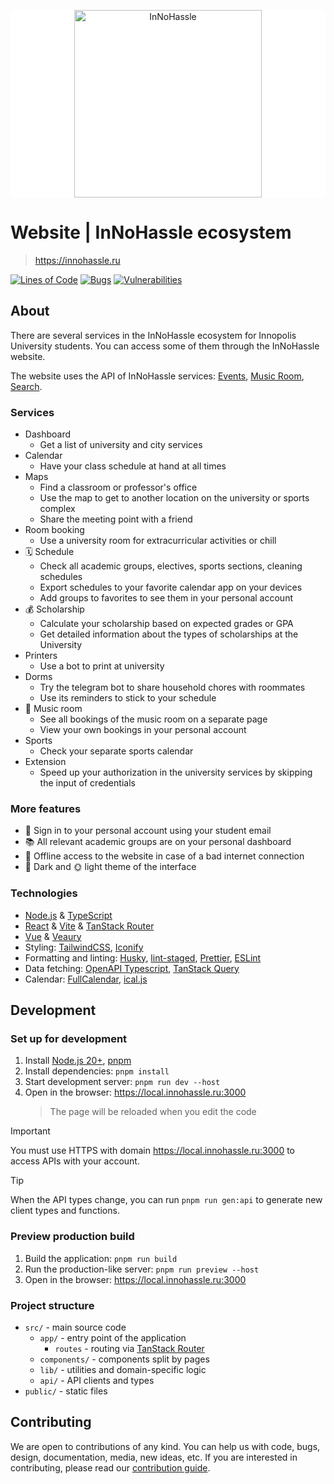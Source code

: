 <p align="center" style="background-color: white">
  <a href="https://innohassle.ru">
    <img alt="InNoHassle" height="300px" src="https://raw.githubusercontent.com/one-zero-eight/design/212a5c06590c4d469a0a894481c09915a4b1735f/logo/ing-white-outline-transparent.svg">
  </a>
</p>

# Website | InNoHassle ecosystem

> https://innohassle.ru

[![Lines of Code](https://sonarcloud.io/api/project_badges/measure?project=one-zero-eight_InNoHassle-Website&metric=ncloc)](https://sonarcloud.io/summary/new_code?id=one-zero-eight_InNoHassle-Website)
[![Bugs](https://sonarcloud.io/api/project_badges/measure?project=one-zero-eight_InNoHassle-Website&metric=bugs)](https://sonarcloud.io/summary/new_code?id=one-zero-eight_InNoHassle-Website)
[![Vulnerabilities](https://sonarcloud.io/api/project_badges/measure?project=one-zero-eight_InNoHassle-Website&metric=vulnerabilities)](https://sonarcloud.io/summary/new_code?id=one-zero-eight_InNoHassle-Website)

## About

There are several services in the InNoHassle ecosystem for Innopolis University students.
You can access some of them through the InNoHassle website.

The website uses the API of InNoHassle services: [Events](https://github.com/one-zero-eight/events), [Music Room](https://github.com/one-zero-eight/music-room), [Search](https://github.com/one-zero-eight/search).

### Services
- Dashboard
  - Get a list of university and city services
- Calendar
  - Have your class schedule at hand at all times
- Maps
  - Find a classroom or professor's office
  - Use the map to get to another location on the university or sports complex
  - Share the meeting point with a friend
- Room booking
  - Use a university room for extracurricular activities or chill
- 🗓️ Schedule
  - Check all academic groups, electives, sports sections, cleaning schedules
  - Export schedules to your favorite calendar app on your devices
  - Add groups to favorites to see them in your personal account
- 💰 Scholarship
  - Calculate your scholarship based on expected grades or GPA
  - Get detailed information about the types of scholarships at the University
- Printers
  - Use a bot to print at university
- Dorms
  - Try the telegram bot to share household chores with roommates
  - Use its reminders to stick to your schedule
- 🎵 Music room
  - See all bookings of the music room on a separate page
  - View your own bookings in your personal account
- Sports
  - Check your separate sports calendar
- Extension
  - Speed ​​up your authorization in the university services by skipping the input of credentials

### More features

- 🔑 Sign in to your personal account using your student email
- 📚 All relevant academic groups are on your personal dashboard
- 📴 Offline access to the website in case of a bad internet connection
- 🌙 Dark and 🌞 light theme of the interface

### Technologies

- [Node.js](https://nodejs.org) & [TypeScript](https://www.typescriptlang.org/)
- [React](https://react.dev/) & [Vite](https://vitejs.dev/) & [TanStack Router](https://tanstack.com/router/latest/docs/framework/react/overview)
- [Vue](https://vuejs.org/) & [Veaury](https://github.com/gloriasoft/veaury)
- Styling: [TailwindCSS](https://tailwindcss.com/), [Iconify](https://iconify.design/)
- Formatting and linting: [Husky](https://typicode.github.io/husky/), [lint-staged](https://github.com/lint-staged/lint-staged), [Prettier](https://prettier.io/), [ESLint](https://eslint.org/)
- Data fetching: [OpenAPI Typescript](https://openapi-ts.dev/), [TanStack Query](https://tanstack.com/query/latest)
- Calendar: [FullCalendar](https://fullcalendar.io/), [ical.js](https://github.com/kewisch/ical.js)

## Development

### Set up for development

1. Install [Node.js 20+](https://nodejs.org), [pnpm](https://pnpm.io)
2. Install dependencies: `pnpm install`
3. Start development server: `pnpm run dev --host`
4. Open in the browser: https://local.innohassle.ru:3000
   > The page will be reloaded when you edit the code

> [!IMPORTANT]
> You must use HTTPS with domain https://local.innohassle.ru:3000 to access APIs with your account.

> [!TIP]
> When the API types change, you can run `pnpm run gen:api` to generate new client types and functions.

### Preview production build

1. Build the application: `pnpm run build`
2. Run the production-like server: `pnpm run preview --host`
3. Open in the browser: https://local.innohassle.ru:3000

### Project structure

- `src/` - main source code
  - `app/` - entry point of the application
    - `routes` - routing via [TanStack Router](https://tanstack.com/router/latest/docs/framework/react/guide/file-based-routing)
  - `components/` - components split by pages
  - `lib/` - utilities and domain-specific logic
  - `api/` - API clients and types
- `public/` - static files

## Contributing

We are open to contributions of any kind.
You can help us with code, bugs, design, documentation, media, new ideas, etc.
If you are interested in contributing, please read our [contribution guide](https://github.com/one-zero-eight/.github/blob/main/CONTRIBUTING.md).
